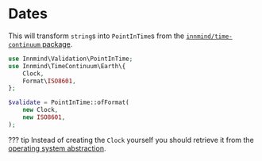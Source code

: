 # Dates

This will transform `string`s into `PointInTime`s from the [`innmind/time-continuum` package](https://github.com/Innmind/TimeContinuum/).

```php
use Innmind\Validation\PointInTime;
use Innmind\TimeContinuum\Earth\{
    Clock,
    Format\ISO8601,
};

$validate = PointInTime::ofFormat(
    new Clock,
    new ISO8601,
);
```

??? tip
    Instead of creating the `Clock` yourself you should retrieve it from the [operating system abstraction](https://innmind.org/documentation/getting-started/operating-system/clock/).
